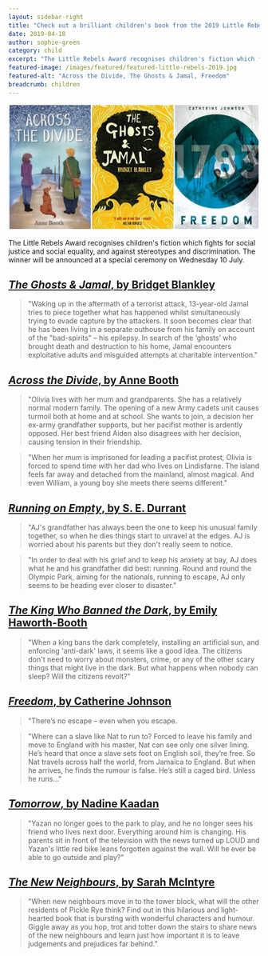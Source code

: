 ```yaml
---
layout: sidebar-right
title: "Check out a brilliant children's book from the 2019 Little Rebels Award shortlist"
date: 2019-04-18
author: sophie-green
category: child
excerpt: "The Little Rebels Award recognises children's fiction which fights for social justice and social equality, and against stereotypes and discrimination."
featured-image: /images/featured/featured-little-rebels-2019.jpg
featured-alt: "Across the Divide, The Ghosts & Jamal, Freedom"
breadcrumb: children
---
```


![Across the Divide, The Ghosts & Jamal, Freedom](/images/featured/featured-little-rebels-2019.jpg)

The Little Rebels Award recognises children's fiction which fights for social justice and social equality, and against stereotypes and discrimination. The winner will be announced at a special ceremony on Wednesday 10 July.

## [<cite>The Ghosts & Jamal</cite>, by Bridget Blankley](https://suffolk.spydus.co.uk/cgi-bin/spydus.exe/ENQ/OPAC/BIBENQ?BRN=2358270)

> "Waking up in the aftermath of a terrorist attack, 13-year-old Jamal tries to piece together what has happened whilst simultaneously trying to evade capture by the attackers. It soon becomes clear that he has been living in a separate outhouse from his family on account of the "bad-spirits" – his epilepsy. In search of the ‘ghosts’ who brought death and destruction to his home, Jamal encounters exploitative adults and misguided attempts at charitable intervention."

## [<cite>Across the Divide</cite>, by Anne Booth](https://suffolk.spydus.co.uk/cgi-bin/spydus.exe/ENQ/OPAC/BIBENQ?BRN=2382506)

> "Olivia lives with her mum and grandparents. She has a relatively normal modern family. The opening of a new Army cadets unit causes turmoil both at home and at school. She wants to join, a decision her ex-army grandfather supports, but her pacifist mother is ardently opposed. Her best friend Aiden also disagrees with her decision, causing tension in their friendship.

> "When her mum is imprisoned for leading a pacifist protest, Olivia is forced to spend time with her dad who lives on Lindisfarne. The island feels far away and detached from the mainland, almost magical. And even William, a young boy she meets there seems different."

## [<cite>Running on Empty</cite>, by S. E. Durrant](https://suffolk.spydus.co.uk/cgi-bin/spydus.exe/ENQ/OPAC/BIBENQ?BRN=2332578)

> "AJ's grandfather has always been the one to keep his unusual family together, so when he dies things start to unravel at the edges. AJ is worried about his parents but they don't really seem to notice.

> "In order to deal with his grief and to keep his anxiety at bay, AJ does what he and his grandfather did best: running. Round and round the Olympic Park, aiming for the nationals, running to escape, AJ only seems to be heading ever closer to disaster."

## [<cite>The King Who Banned the Dark</cite>, by Emily Haworth-Booth](https://suffolk.spydus.co.uk/cgi-bin/spydus.exe/ENQ/OPAC/BIBENQ?BRN=2538889)

> "When a king bans the dark completely, installing an artificial sun, and enforcing 'anti-dark' laws, it seems like a good idea. The citizens don't need to worry about monsters, crime, or any of the other scary things that might live in the dark. But what happens when nobody can sleep? Will the citizens revolt?"

## [<cite>Freedom</cite>, by Catherine Johnson](https://suffolk.spydus.co.uk/cgi-bin/spydus.exe/ENQ/OPAC/BIBENQ?BRN=2405782)

> "There’s no escape – even when you escape.

> "Where can a slave like Nat to run to? Forced to leave his family and move to England with his master, Nat can see only one silver lining. He’s heard that once a slave sets foot on English soil, they’re free. So Nat travels across half the world, from Jamaica to England. But when he arrives, he finds the rumour is false. He’s still a caged bird. Unless he runs..."

## [<cite>Tomorrow</cite>, by Nadine Kaadan](https://suffolk.spydus.co.uk/cgi-bin/spydus.exe/ENQ/OPAC/BIBENQ?BRN=2411412)

> "Yazan no longer goes to the park to play, and he no longer sees his friend who lives next door. Everything around him is changing. His parents sit in front of the television with the news turned up LOUD and Yazan's little red bike leans forgotten against the wall. Will he ever be able to go outside and play?"

## [<cite>The New Neighbours</cite>, by Sarah McIntyre](https://suffolk.spydus.co.uk/cgi-bin/spydus.exe/ENQ/OPAC/BIBENQ?BRN=2336953)

> "When new neighbours move in to the tower block, what will the other residents of Pickle Rye think? Find out in this hilarious and light-hearted book that is bursting with wonderful characters and humour. Giggle away as you hop, trot and totter down the stairs to share news of the new neighbours and learn just how important it is to leave judgements and prejudices far behind."
